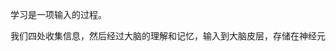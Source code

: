 学习是一项输入的过程。

我们四处收集信息，然后经过大脑的理解和记忆，输入到大脑皮层，存储在神经元
<!--stackedit_data:
eyJoaXN0b3J5IjpbMTYyNDQxNDUyMV19
-->